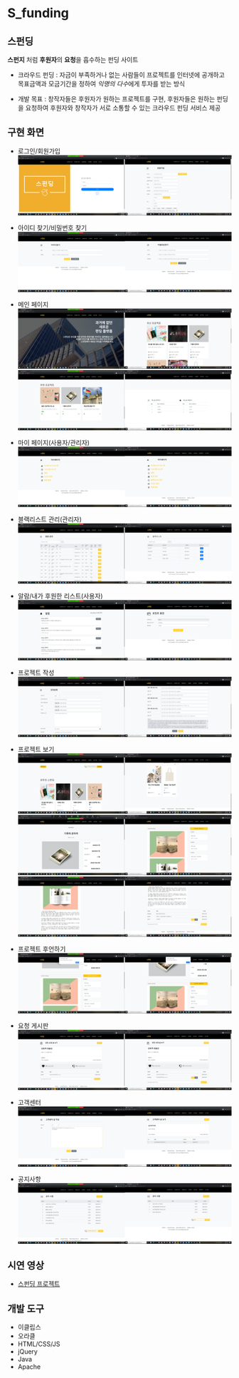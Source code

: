 # S_funding
## 스펀딩
**스펀지** 처럼 **후원자**의 **요청**을 흡수하는 펀딩 사이트
- 크라우드 펀딩 : 
자금이 부족하거나 없는 사람들이 프로젝트를 인터넷에 공개하고 목표금액과 모금기간을 정하여 *익명의 다수*에게 투자를 받는 방식

- 개발 목표 :
창작자들은 후원자가 원하는 프로젝트를 구현, 후원자들은 원하는 펀딩을 요청하여 후원자와 창작자가 서로 소통할 수 있는 크라우드 펀딩 서비스 제공

## 구현 화면

- 로그인/회원가입
![로그인/회원가입](./images/logIn.png)

- 아이디 찾기/비밀번호 찾기
![아이디찾기/비번찾기](./images/findMyInfo.png)

- 메인 페이지
![메인페이지](./images/main.png)
![메인페이지](./images/index.png)

- 마이 페이지(사용자/관리자)
![마이페이지](./images/mypage.png)
- 블랙리스트 관리(관리자)
![마이페이지](./images/blacklist.png)
- 알람/내가 후원한 리스트(사용자)
![마이페이지](./images/alarm.png)

- 프로젝트 작성
![프로젝트](./images/writeProject.png)
- 프로젝트 보기
![프로젝트](./images/projectList.png)
![프로젝트](./images/project.png)
![프로젝트](./images/project2.png)
- 프로젝트 후언하기
![후원](./images/support.png)

- 요청 게시판
![요청게시판](./images/request.png)

- 고객센터
![고객센터](./images/service.png)

- 공지사항
![공지사항](./images/notice.png)


## 시연 영상
- [스펀딩 프로젝트](https://www.youtube.com/watch?v=6lJRiR4ETgY&feature=youtu.be)

## 개발 도구
- 이클립스
- 오라클
- HTML/CSS/JS
- jQuery
- Java
- Apache
